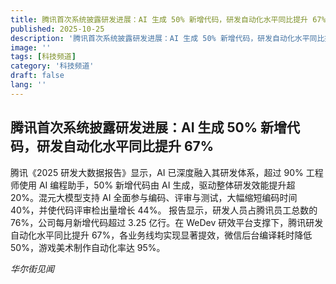 ```yaml
---
title: 腾讯首次系统披露研发进展：AI 生成 50% 新增代码，研发自动化水平同比提升 67%
published: 2025-10-25
description: '腾讯首次系统披露研发进展：AI 生成 50% 新增代码，研发自动化水平同比提升 67%'
image: ''
tags: [科技频道]
category: '科技频道'
draft: false
lang: ''
---
```


## 腾讯首次系统披露研发进展：AI 生成 50% 新增代码，研发自动化水平同比提升 67%

腾讯《2025 研发大数据报告》显示，AI 已深度融入其研发体系，超过 90% 工程师使用 AI 编程助手，50% 新增代码由 AI 生成，驱动整体研发效能提升超 20%。混元大模型支持 AI 全面参与编码、评审与测试，大幅缩短编码时间 40%，并使代码评审检出量增长 44%。
报告显示，研发人员占腾讯员工总数的 76%，公司每月新增代码超过 3.25 亿行。在 WeDev 研效平台支撑下，腾讯研发自动化水平同比提升 67%，各业务线均实现显著提效，微信后台编译耗时降低 50%，游戏美术制作自动化率达 95%。

*华尔街见闻*
